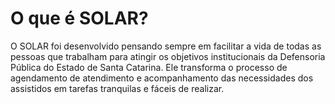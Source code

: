 # O que é SOLAR?

O SOLAR foi desenvolvido pensando sempre em facilitar a vida de todas as pessoas que trabalham para atingir os objetivos institucionais da Defensoria Pública do Estado de Santa Catarina.
Ele transforma o processo de agendamento de atendimento e acompanhamento das necessidades dos assistidos em tarefas tranquilas e fáceis de realizar.
